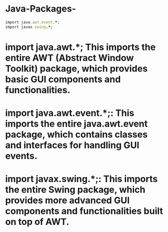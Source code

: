# Java-Packages-
```ruby import java.awt.*;
import java.awt.event.*;
import javax.swing.*;
```
# import java.awt.*; This imports the entire AWT (Abstract Window Toolkit) package, which provides basic GUI components and functionalities.

# import java.awt.event.*;: This imports the entire java.awt.event package, which contains classes and interfaces for handling GUI events.

# import javax.swing.*;: This imports the entire Swing package, which provides more advanced GUI components and functionalities built on top of AWT.
